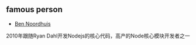 ## famous person

* [Ben Noordhuis](http://strongloop.com/strongblog/author/ben/)

2010年跟随Ryan Dahl开发Nodejs的核心代码，高产的Node核心模块开发者之一

